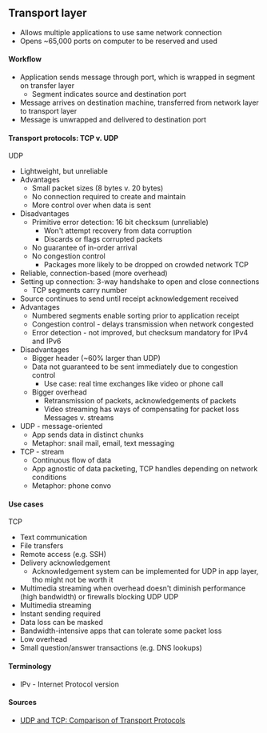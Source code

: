 ## Transport layer 

- Allows multiple applications to use same network connection 
- Opens ~65,000 ports on computer to be reserved and used 

#### Workflow 
- Application sends message through port, which is wrapped in segment on transfer layer 
    - Segment indicates source and destination port  
- Message arrives on destination machine, transferred from network layer to transport layer 
- Message is unwrapped and delivered to destination port 

#### Transport protocols: TCP v. UDP 
UDP 
- Lightweight, but unreliable 
- Advantages 
    - Small packet sizes (8 bytes v. 20 bytes)
    - No connection required to create and maintain 
    - More control over when data is sent 
- Disadvantages 
    - Primitive error detection: 16 bit checksum (unreliable)
        - Won't attempt recovery from data corruption 
        - Discards or flags corrupted packets
    - No guarantee of in-order arrival 
    - No congestion control 
        - Packages more likely to be dropped on crowded network 
TCP 
- Reliable, connection-based (more overhead)
- Setting up connection: 3-way handshake to open and close connections 
    - TCP segments carry number 
- Source continues to send until receipt acknowledgement received 
- Advantages
    - Numbered segments enable sorting prior to application receipt 
    - Congestion control - delays transmission when network congested 
    - Error detection - not improved, but checksum mandatory for IPv4 and IPv6
- Disadvantages 
    - Bigger header (~60% larger than UDP)
    - Data not guaranteed to be sent immediately due to congestion control 
        - Use case: real time exchanges like video or phone call 
    - Bigger overhead 
        - Retransmission of packets, acknowledgements of packets 
        - Video streaming has ways of compensating for packet loss 
Messages v. streams 
- UDP - message-oriented 
    - App sends data in distinct chunks 
    - Metaphor: snail mail, email, text messaging 
- TCP - stream
    - Continuous flow of data 
    - App agnostic of data packeting, TCP handles depending on network conditions 
    -  Metaphor: phone convo 

#### Use cases 
TCP
- Text communication 
- File transfers 
- Remote access (e.g. SSH)
- Delivery acknowledgement 
    - Acknowledgement system can be implemented for UDP in app layer, tho might not be worth it  
- Multimedia streaming when overhead doesn't diminish performance (high bandwidth) or firewalls blocking UDP 
UDP 
- Multimedia streaming 
- Instant sending required 
- Data loss can be masked 
- Bandwidth-intensive apps that can tolerate some packet loss 
- Low overhead 
- Small question/answer transactions (e.g. DNS lookups)

#### Terminology 
- IPv - Internet Protocol version 

#### Sources 
- [UDP and TCP: Comparison of Transport Protocols](https://www.youtube.com/watch?v=Vdc8TCESIg8)